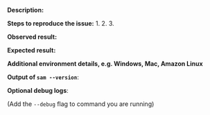 <!--

Before reporting a new issue, make sure we don't have any duplicates already open or closed by
searching the issues list. If there is a duplicate, re-open or add a comment to the
existing issue instead of creating a new one. If you are reporting a bug,
make sure to include relevant information asked below to help with debugging.

## GENERAL HELP QUESTIONS ##
GitHub issues are for bug reports and feature requests. If you have general support
questions, the following resources are a good place to start:

- Slack channel (#samdev): https://awssamopensource.splashthat.com/
- Post a question on Stack Overflow with the tag `aws-sam-local`

-->

**Description:**

<!-- Briefly describe the problem you are facing -->

**Steps to reproduce the issue:**
1.
2.
3.

**Observed result:**

**Expected result:**

**Additional environment details, e.g. Windows, Mac, Amazon Linux**

**Output of `sam --version`**:

**Optional debug logs**:

(Add the `--debug` flag to command you are running)
